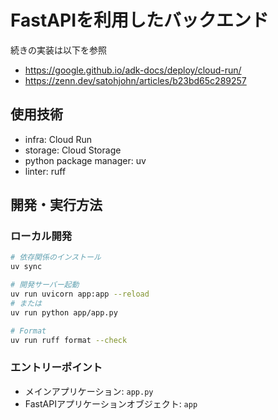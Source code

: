 # FastAPIを利用したバックエンド

続きの実装は以下を参照

- https://google.github.io/adk-docs/deploy/cloud-run/
- https://zenn.dev/satohjohn/articles/b23bd65c289257

## 使用技術

- infra: Cloud Run
- storage: Cloud Storage
- python package manager: uv
- linter: ruff

## 開発・実行方法

### ローカル開発

```bash
# 依存関係のインストール
uv sync

# 開発サーバー起動
uv run uvicorn app:app --reload
# または
uv run python app/app.py

# Format
uv run ruff format --check
```

### エントリーポイント

- メインアプリケーション: `app.py`
- FastAPIアプリケーションオブジェクト: `app`
